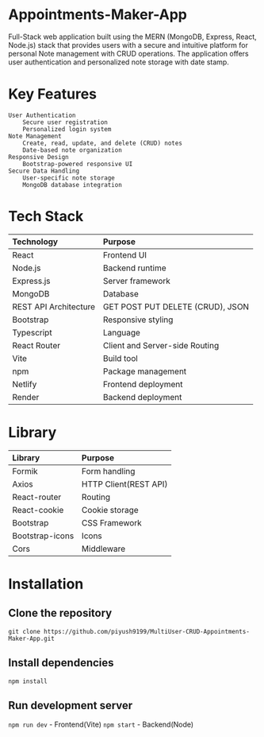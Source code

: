 # Appointments-Maker-App
Full-Stack web application built using the MERN (MongoDB, Express, React, Node.js) stack that provides users with a secure and intuitive platform for personal Note management with CRUD operations. The application offers user authentication and personalized note storage with date stamp.
# Key Features
    User Authentication
        Secure user registration
        Personalized login system
    Note Management
        Create, read, update, and delete (CRUD) notes
        Date-based note organization
    Responsive Design
        Bootstrap-powered responsive UI
    Secure Data Handling
        User-specific note storage
        MongoDB database integration
# Tech Stack
  
| Technology   |  Purpose    |
| :---         | :--- |
| React   |  Frontend UI    |
| Node.js     |   Backend runtime   |
|  Express.js  |   Server framework   |
|   MongoDB   |    Database  |
| REST API Architecture | GET POST PUT DELETE (CRUD), JSON |
|   Bootstrap |   Responsive styling   |
| Typescript | Language |
| React Router | Client and Server-side Routing |
| Vite | Build tool |
|   npm   |   Package management   |
|  Netlify  |    Frontend deployment  |
|   Render   |   Backend deployment   |
  
# Library 

| Library   |  Purpose    |
| :---         | :--- |
| Formik | Form handling |
| Axios | HTTP Client(REST API) |
| React-router | Routing |
| React-cookie | Cookie storage |
| Bootstrap | CSS Framework |
| Bootstrap-icons | Icons |
| Cors | Middleware |
# Installation
## Clone the repository
```
git clone https://github.com/piyush9199/MultiUser-CRUD-Appointments-Maker-App.git
```

## Install dependencies
```
npm install
```

## Run development server
```npm run dev``` - Frontend(Vite)
```npm start``` - Backend(Node)

